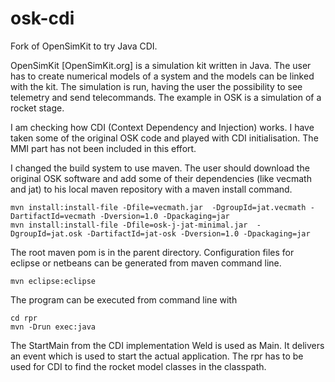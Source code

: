 osk-cdi
=======

Fork of OpenSimKit to try Java CDI. 

OpenSimKit [OpenSimKit.org] is a simulation kit written in Java. The user has to create numerical models of a system and the models can be linked with the kit. The simulation is run, having the user the possibility to see telemetry and send telecommands. The example in OSK is a simulation of a rocket stage. 

I am checking how CDI (Context Dependency and Injection) works. I have taken some of the original OSK code and played with CDI initialisation. The MMI part has not been included in this effort.

I changed the build system to use maven. The user should download the original OSK software and add some of their dependencies (like vecmath and jat) to his local maven repository with a maven install command.

	mvn install:install-file -Dfile=vecmath.jar  -DgroupId=jat.vecmath -DartifactId=vecmath -Dversion=1.0 -Dpackaging=jar
	mvn install:install-file -Dfile=osk-j-jat-minimal.jar  -DgroupId=jat.osk -DartifactId=jat-osk -Dversion=1.0 -Dpackaging=jar 

The root maven pom is in the parent directory. Configuration files for eclipse or netbeans can be generated from maven command line.

	mvn eclipse:eclipse

The program can be executed from command line with 

	cd rpr
	mvn -Drun exec:java

The StartMain from the CDI implementation Weld is used as Main. It delivers an event which is used to start the actual application. The rpr has to be used for CDI to find the rocket model classes in the classpath. 
   
